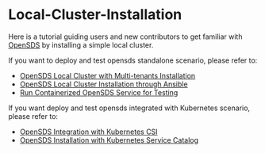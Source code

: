 # Local-Cluster-Installation

Here is a tutorial guiding users and new contributors to get familiar with [OpenSDS](https://github.com/opensds/opensds) by installing a simple local cluster.

If you want to deploy and test opensds standalone scenario, please refer to:
- [OpenSDS Local Cluster with Multi-tenants Installation](https://github.com/opensds/opensds/wiki/OpenSDS-Local-Cluster-with-Multi-tenants-Installation)
- [OpenSDS Local Cluster Installation through Ansible](https://github.com/opensds/opensds/wiki/OpenSDS-Cluster-Installation-through-Ansible)
- [Run Containerized OpenSDS Service for Testing](https://github.com/opensds/opensds/wiki/How-to-Run-Containerized-OpenSDS-for-Testing-Work)

If you want deploy and test opensds integrated with Kubernetes scenario, please refer to:
- [OpenSDS Integration with Kubernetes CSI](https://github.com/opensds/opensds/wiki/OpenSDS-Integration-with-Kubernetes-CSI)
- [OpenSDS Installation with Kubernetes Service Catalog](https://github.com/opensds/nbp/blob/master/service-broker/INSTALL.md)
